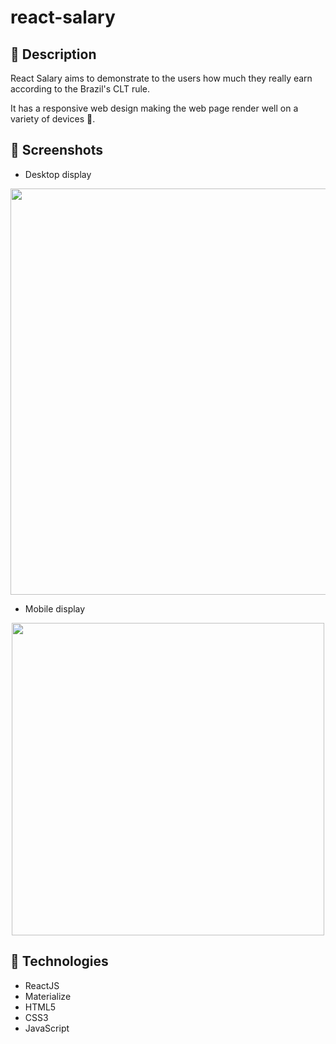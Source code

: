 # react-salary

## 📖 Description
React Salary aims to demonstrate to the users how much they really earn according to the Brazil's CLT rule.

It has a responsive web design making the web page render well on a variety of devices 📱.

## 📸 Screenshots
- Desktop display
<p align="center">
<img src="https://i.imgur.com/ruZd8I9.png" width="650px">
</p>

- Mobile display
<p align="center">
<img src="https://i.imgur.com/0gKlADM.png" height="500px">
</p>

## 🚀 Technologies

- ReactJS
- Materialize
- HTML5
- CSS3
- JavaScript
